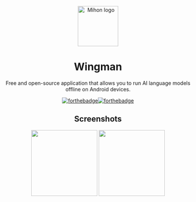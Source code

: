 <div align="center" width="30">
<img src="https://github.com/user-attachments/assets/5f6ce0ba-fe57-4cfd-897f-90baef1c3732" alt="Mihon logo" title="AniPlay logo" width="110"/>
</div>
<div align="center">

# Wingman
</div>
<div align="center">
<p>Free and open-source application that allows you to run AI language models offline on Android devices.</p>


[![forthebadge](https://forthebadge.com/images/badges/built-for-android.svg)](https://android.com)[![forthebadge](https://forthebadge.com/images/badges/built-with-love.svg)](https://github.com/seph1709)

## Screenshots



<div align="center">
<img src="https://github.com/user-attachments/assets/bed0c5ff-8848-444c-8e90-77527b302c51" width=180>
<img src="https://github.com/user-attachments/assets/885a97aa-f7f5-40c7-8679-2bcedc9465f3" width=180>
</div>
</div>
